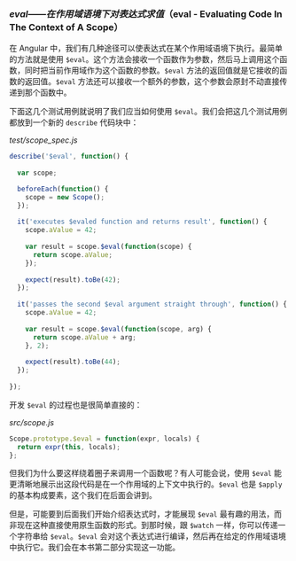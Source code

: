 ### $eval——在作用域语境下对表达式求值（$eval - Evaluating Code In The Context of A Scope）

在 Angular 中，我们有几种途径可以使表达式在某个作用域语境下执行。最简单的方法就是使用 `$eval`。这个方法会接收一个函数作为参数，然后马上调用这个函数，同时把当前作用域作为这个函数的参数。`$eval` 方法的返回值就是它接收的函数的返回值。`$eval` 方法还可以接收一个额外的参数，这个参数会原封不动直接传递到那个函数中。

下面这几个测试用例就说明了我们应当如何使用 `$eval`。我们会把这几个测试用例都放到一个新的 `describe` 代码块中：

_test/scope_spec.js_

```js
describe('$eval', function() {
  
  var scope;

  beforeEach(function() {
    scope = new Scope();
  });
  
  it('executes $evaled function and returns result', function() {
    scope.aValue = 42;
  
    var result = scope.$eval(function(scope) {
      return scope.aValue;
    });
  
    expect(result).toBe(42);
  });
  
  it('passes the second $eval argument straight through', function() {
    scope.aValue = 42;
  
    var result = scope.$eval(function(scope, arg) {
      return scope.aValue + arg;
    }, 2);
  
    expect(result).toBe(44);
  });
  
});
```

开发 `$eval` 的过程也是很简单直接的：

_src/scope.js_

```js
Scope.prototype.$eval = function(expr, locals) {
  return expr(this, locals);
};
```

但我们为什么要这样绕着圈子来调用一个函数呢？有人可能会说，使用 `$eval` 能更清晰地展示出这段代码是在一个作用域的上下文中执行的。`$eval` 也是 `$apply` 的基本构成要素，这个我们在后面会讲到。

但是，可能要到后面我们开始介绍表达式时，才能展现 `$eval` 最有趣的用法，而非现在这种直接使用原生函数的形式。到那时候，跟 `$watch` 一样，你可以传递一个字符串给 `$eval`。`$eval` 会对这个表达式进行编译，然后再在给定的作用域语境中执行它。我们会在本书第二部分实现这一功能。
